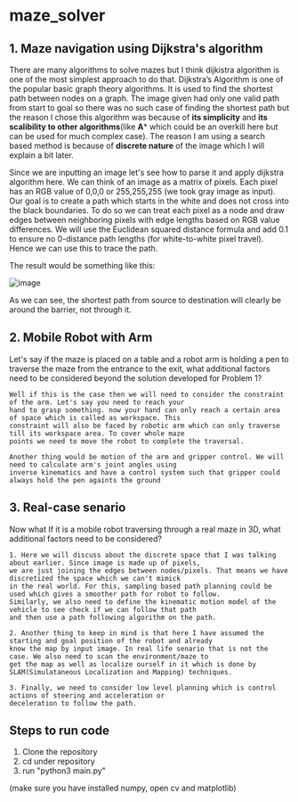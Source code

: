 # maze_solver

##  1. Maze navigation using Dijkstra's algorithm 
There are many algorithms to solve mazes but I think dijkistra algorithm is one of the most simplest approach to do that. Dijkstra’s Algorithm is one of the popular basic graph theory algorithms. It is used to find the shortest path between nodes on a graph. The image given had only one valid path from start to goal so there was no such case of finding the shortest path but the reason I chose this algorithm was because of **its simplicity** and **its scalibility to other algorithms**(like **A*** which could be an overkill here but can be used for much complex case). The reason I am using a search based method is because of **discrete nature** of the image which I will explain a bit later.

Since we are inputting an image let's see how to parse it and apply dijkstra algorithm here. We can think of an image as a matrix of pixels. Each pixel has an RGB value of 0,0,0 or 255,255,255 (we took gray image as input). Our goal is to create a path which starts in the white and does not cross into the black boundaries. To do so we can treat each pixel as a node and draw edges between neighboring pixels with edge lengths based on RGB value differences. We will use the Euclidean squared distance formula and add 0.1 to ensure no 0-distance path lengths (for white-to-white pixel travel). Hence we can use this to trace the path. 


The result would be something like this: 

![image](https://github.com/user-attachments/assets/94067f78-5110-46ad-ab36-b8a88c487141)


As we can see, the shortest path from source to destination will clearly be around the barrier, not through it. 


## 2. Mobile Robot with Arm

Let's say if the maze is placed on a table and a robot arm is holding a pen to traverse the maze
from the entrance to the exit, what additional factors need to be considered beyond the
solution developed for Problem 1?

```
Well if this is the case then we will need to consider the constraint of the arm. Let's say you need to reach your
hand to grasp something. now your hand can only reach a certain area of space which is called as workspace. This
constraint will also be faced by robotic arm which can only traverse till its workspace area. To cover whole maze
points we need to move the robot to complete the traversal.

Another thing would be motion of the arm and gripper control. We will need to calculate arm's joint angles using
inverse kinematics and have a control system such that gripper could always hold the pen againts the ground
```

## 3. Real-case senario

Now what If it is a mobile robot traversing through a real maze in 3D, what additional factors need
to be considered?

```
1. Here we will discuss about the discrete space that I was talking about earlier. Since image is made up of pixels,
we are just joining the edges between nodes/pixels. That means we have discretized the space which we can't mimick
in the real world. For this, sampling based path planning could be used which gives a smoother path for robot to follow.
Similarly, we also need to define the kinematic motion model of the vehicle to see check if we can follow that path
and then use a path following algorithm on the path.

2. Another thing to keep in mind is that here I have assumed the starting and goal position of the robot and already
know the map by input image. In real life senario that is not the case. We also need to scan the environment/maze to
get the map as well as localize ourself in it which is done by SLAM(Simulataneous Localization and Mapping) techniques.

3. Finally, we need to consider low level planning which is control actions of steering and acceleration or
deceleration to follow the path.

```


## Steps to run code

1. Clone the repository
2. cd under repository
3. run "python3 main.py"


(make sure you have installed numpy, open cv and matplotlib)

